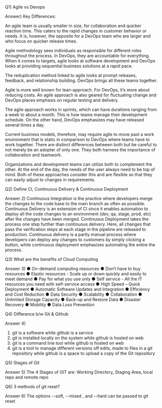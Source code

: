 Q1) Agile vs Devops

Answer) Key Differences:

An agile team is usually smaller in size, for collaboration and quicker reaction time. This caters to the rapid changes in customer behavior or needs. It is, however, the opposite for a DevOps team who are larger and who focus on quicker release times.

Agile methodology sees individuals as responsible for different roles throughout the process. In DevOps, they are accountable for everything. When it comes to targets, agile looks at software development and DevOps looks at providing sequential business solutions at a rapid pace.

The reduplication method linked to agile looks at prompt releases, feedback, and relationship building. DevOps brings all these teams together.

Agile is more well known for lean-approach. For DevOps, it’s more about reducing costs. An agile approach is also geared for fluctuating change and DevOps places emphasis on regular testing and delivery.

The agile approach works in sprints, which can have durations ranging from a week to about a month. This is how teams manage their development schedule. On the other hand, DevOps emphasizes may have released several times a day.

Current business models, therefore, may require agile to move past a work environment that is static in comparison to DevOps where teams have to work together. There are distinct differences between both but be careful to not merely be an adopter of only one. They both harness the importance of collaboration and teamwork.

Organizations and development teams can utilize both to complement the other. At the end of the day, the needs of the user always need to be top of mind. Both of these approaches consider this and are flexible so that they can easily adjust to changes in requirements.

Q2) Define CI, Continuous Delivery & Continuous Deployment 

Answer 2) Continuous Integration is the practice where developers merge the changes to the code base to the main branch as often as possible. Continuous Delivery is an extension of CI since it enables automation to deploy all the code changes to an environment (dev, qa, stage, prod, etc) after the changes have been merged. Continuous Deployment takes the process one step further than continuous delivery. Here, all changes that pass the verification steps at each stage in the pipeline are released to production. Continuous delivery is a partly manual process where developers can deploy any changes to customers by simply clicking a button, while continuous deployment emphasizes automating the entire the process.

Q3) What are the benefits of Cloud Computing

Answer 3) 
● On-demand computing resources
● Don’t have to buy resources
● Elastic resources - Scale up or down quickly and easily to meet demand
● Pay for what you use only
● Self service - All the IT resources you need with self-service access
● High Speed – Quick Deployment
● Automatic Software Updates and Integration
● Efficiency and Cost Reduction
● Data Security
● Scalability
● Collaboration
● Unlimited Storage Capacity
● Back-up and Restore Data
● Disaster Recovery
● Mobility
● Data Loss Prevention

Q4) Difference b/w Git & Github

Answer 4) 
1) git is a software while github is a service
2) git is installed locally on the system while github is hosted on web
3) git is a command line tool while github is hosted on web
4) git is a tool to manage different versions off edits, made to files in a git repository while github is a space to upload a copy of the Git repository

Q5) Stages of Git

Answer 5)
The 4 Stages of GIT are: Working Directory, Staging Area, local repo and remote repo

Q6) 3 methods of git reset?

Answer 6)
The options --soft, --mixed , and --hard can be passed to git reset